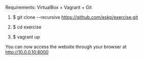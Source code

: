 Requirements: VirtualBox + Vagrant + Git

1) $ git clone --recursive https://github.com/eskp/exercise.git

2) $ cd exercise

3) $ vagrant up

You can now access the website through your browser at http://10.0.0.10:8000
